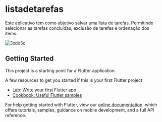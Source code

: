 # listadetarefas

Este aplicativo tem como objetivo salvar uma lista de tarefas. Permitindo selecionar as tarefas concluidas, exclusão de tarefas e ordenação dos items.

![3xdo5c](https://user-images.githubusercontent.com/54938008/79761852-6074f780-82f8-11ea-86f1-5a589f9dc9cf.gif)
## Getting Started

This project is a starting point for a Flutter application.

A few resources to get you started if this is your first Flutter project:

- [Lab: Write your first Flutter app](https://flutter.dev/docs/get-started/codelab)
- [Cookbook: Useful Flutter samples](https://flutter.dev/docs/cookbook)

For help getting started with Flutter, view our
[online documentation](https://flutter.dev/docs), which offers tutorials,
samples, guidance on mobile development, and a full API reference.
